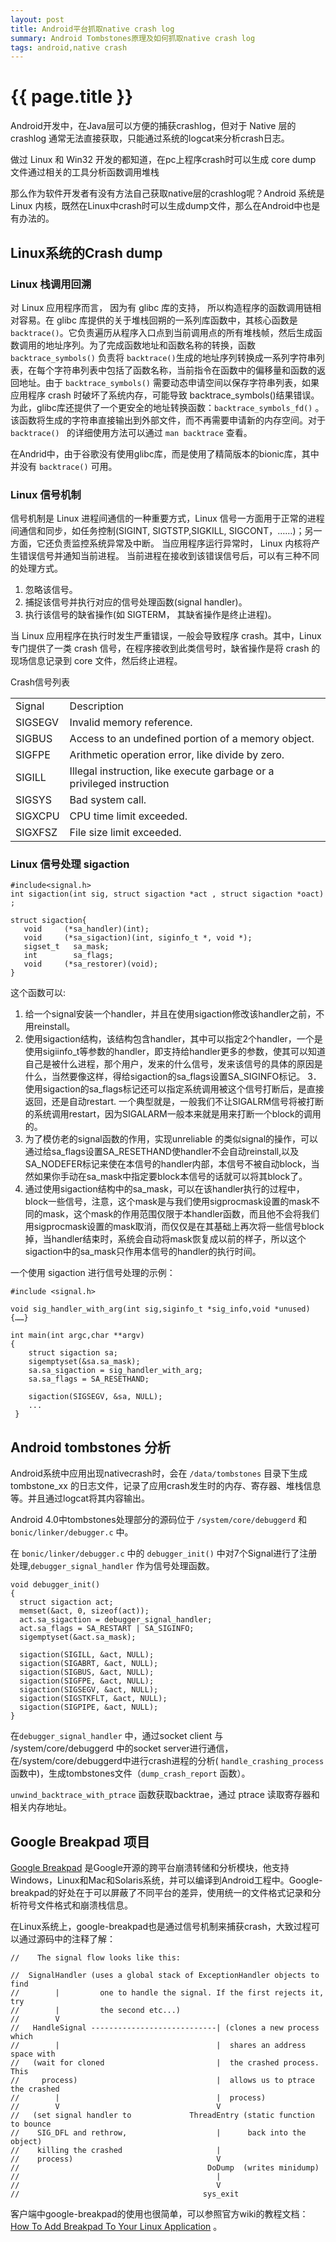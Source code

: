 ```yaml
---
layout: post 
title: Android平台抓取native crash log
summary: Android Tombstones原理及如何抓取native crash log
tags: android,native crash
---
```


{{ page.title }}
================

Android开发中，在Java层可以方便的捕获crashlog，但对于 Native 层的 crashlog 通常无法直接获取，只能通过系统的logcat来分析crash日志。

做过 Linux 和 Win32 开发的都知道，在pc上程序crash时可以生成 core dump 文件通过相关的工具分析函数调用堆栈

那么作为软件开发者有没有方法自己获取native层的crashlog呢？Android 系统是 Linux 内核，既然在Linux中crash时可以生成dump文件，那么在Android中也是有办法的。

## Linux系统的Crash dump ##

### Linux 栈调用回溯 ###

对 Linux 应用程序而言， 因为有 glibc 库的支持， 所以构造程序的函数调用链相对容易。在 glibc 库提供的关于堆栈回朔的一系列库函数中，其核心函数是 ``` backtrace() ```。它负责遍历从程序入口点到当前调用点的所有堆栈帧，然后生成函数调用的地址序列。为了完成函数地址和函数名称的转换，函数 ``` backtrace_symbols() ``` 负责将 ``` backtrace() ```生成的地址序列转换成一系列字符串列表，在每个字符串列表中包括了函数名称，当前指令在函数中的偏移量和函数的返回地址。由于 ``` backtrace_symbols() ``` 需要动态申请空间以保存字符串列表，如果应用程序 crash 时破坏了系统内存，可能导致 backtrace_symbols()结果错误。为此，glibc库还提供了一个更安全的地址转换函数：``` backtrace_symbols_fd() ``` 。该函数将生成的字符串直接输出到外部文件，而不再需要申请新的内存空间。对于 ```backtrace() ``` 的详细使用方法可以通过 ``` man backtrace ``` 查看。

在Andrid中，由于谷歌没有使用glibc库，而是使用了精简版本的bionic库，其中并没有 ``` backtrace() ``` 可用。

### Linux 信号机制 ###

信号机制是 Linux 进程间通信的一种重要方式，Linux 信号一方面用于正常的进程间通信和同步，如任务控制(SIGINT, SIGTSTP,SIGKILL, SIGCONT，……)；另一方面，它还负责监控系统异常及中断。 当应用程序运行异常时， Linux 内核将产生错误信号并通知当前进程。
当前进程在接收到该错误信号后，可以有三种不同的处理方式。 
   1. 忽略该信号。  
   2. 捕捉该信号并执行对应的信号处理函数(signal handler)。  
   3. 执行该信号的缺省操作(如 SIGTERM， 其缺省操作是终止进程)。

当 Linux 应用程序在执行时发生严重错误，一般会导致程序 crash。其中，Linux 专门提供了一类 crash 信号，在程序接收到此类信号时，缺省操作是将 crash 的现场信息记录到 core 文件，然后终止进程。

Crash信号列表

<table class="table table-bordered table-striped table-condensed">
        <tr>
            <td>Signal</td>
            <td>Description</td>
        </tr>
        <tr>
        	<td>SIGSEGV</td>
        	<td> Invalid memory reference. </td>
        </tr>
        <tr>
        	<td>SIGBUS</td>
        	<td> Access to an undefined portion of a memory object. </td>
        </tr>
        <tr>
        	<td>SIGFPE</td>
            <td>Arithmetic operation error, like divide by zero. </td>
        </tr>
		<tr>
			<td>SIGILL </td>
			<td> Illegal instruction, like execute garbage or a privileged instruction </td>
		</tr>
		<tr>
			<td>SIGSYS</td>
			<td> Bad system call.</td>
		</tr> 
		<tr>
			<td>SIGXCPU </td>
			<td> CPU time limit exceeded. </td>
		</tr> 
		<tr>
			<td>SIGXFSZ</td>
			<td>  File size limit exceeded. </td>
		</tr> 
    </table>

### Linux 信号处理 sigaction ###

    #include<signal.h>  
    int sigaction(int sig, struct sigaction *act , struct sigaction *oact) ;  
    
    struct sigaction{  
       void     (*sa_handler)(int);  
       void     (*sa_sigaction)(int, siginfo_t *, void *);  
       sigset_t   sa_mask;  
       int        sa_flags;  
       void     (*sa_restorer)(void);  
    }

这个函数可以:
   1. 给一个signal安装一个handler，并且在使用sigaction修改该handler之前，不用reinstall。
   2. 使用sigaction结构，该结构包含handler，其中可以指定2个handler，一个是使用sigiinfo_t等参数的handler，即支持给handler更多的参数，使其可以知道自己是被什么进程，那个用户，发来的什么信号，发来该信号的具体的原因是什么，当然要像这样，得给sigaction的sa_flags设置SA_SIGINFO标记。
   3．使用sigaction的sa_flags标记还可以指定系统调用被这个信号打断后，是直接返回，还是自动restart. 一个典型就是，一般我们不让SIGALRM信号将被打断的系统调用restart，因为SIGALARM一般本来就是用来打断一个block的调用的。
   4. 为了模仿老的signal函数的作用，实现unreliable 的类似signal的操作，可以通过给sa_flags设置SA_RESETHAND使handler不会自动reinstall,以及SA_NODEFER标记来使在本信号的handler内部，本信号不被自动block，当然如果你手动在sa_mask中指定要block本信号的话就可以将其block了。
   5. 通过使用sigaction结构中的sa_mask，可以在该handler执行的过程中，block一些信号，注意，这个mask是与我们使用sigprocmask设置的mask不同的mask，这个mask的作用范围仅限于本handler函数，而且他不会将我们用sigprocmask设置的mask取消，而仅仅是在其基础上再次将一些信号block掉，当handler结束时，系统会自动将mask恢复成以前的样子，所以这个sigaction中的sa_mask只作用本信号的handler的执行时间。

一个使用 sigaction 进行信号处理的示例：

    #include <signal.h>
     
    void sig_handler_with_arg(int sig,siginfo_t *sig_info,void *unused){……}
    
    int main(int argc,char **argv)
    {
        struct sigaction sa;  
        sigemptyset(&sa.sa_mask);
        sa.sa_sigaction = sig_handler_with_arg;
        sa.sa_flags = SA_RESETHAND;
  
 		sigaction(SIGSEGV, &sa, NULL);
 		...
     }

## Android tombstones 分析 ##

Android系统中应用出现nativecrash时，会在 ``` /data/tombstones ``` 目录下生成 tombstone_xx 的日志文件，记录了应用crash发生时的内存、寄存器、堆栈信息等。并且通过logcat将其内容输出。

Android 4.0中tombstones处理部分的源码位于 ``` /system/core/debuggerd ``` 和 ``` bonic/linker/debugger.c ``` 中。 

在 ``` bonic/linker/debugger.c ``` 中的 ``` debugger_init() ``` 中对7个Signal进行了注册处理,``` debugger_signal_handler ``` 作为信号处理函数。

    void debugger_init()
    {
      struct sigaction act;
      memset(&act, 0, sizeof(act));
      act.sa_sigaction = debugger_signal_handler;
      act.sa_flags = SA_RESTART | SA_SIGINFO;
      sigemptyset(&act.sa_mask);

      sigaction(SIGILL, &act, NULL);
      sigaction(SIGABRT, &act, NULL);
      sigaction(SIGBUS, &act, NULL);
      sigaction(SIGFPE, &act, NULL);
      sigaction(SIGSEGV, &act, NULL);
      sigaction(SIGSTKFLT, &act, NULL);
      sigaction(SIGPIPE, &act, NULL);
    }

在``` debugger_signal_handler ``` 中，通过socket client 与 /system/core/debuggerd 中的socket server进行通信，在/system/core/debuggerd中进行crash进程的分析( ``` handle_crashing_process ``` 函数中)，生成tombstones文件（``` dump_crash_report ``` 函数）。

``` unwind_backtrace_with_ptrace ``` 函数获取backtrae，通过 ptrace 读取寄存器和相关内存地址。

## Google Breakpad 项目 ##

[Google Breakpad][1] 是Google开源的跨平台崩溃转储和分析模块，他支持Windows，Linux和Mac和Solaris系统，并可以编译到Android工程中。Google-breakpad的好处在于可以屏蔽了不同平台的差异，使用统一的文件格式记录和分析符号文件格式和崩溃栈信息。

在Linux系统上，google-breakpad也是通过信号机制来捕获crash，大致过程可以通过源码中的注释了解：

    //    The signal flow looks like this:
    
    //  SignalHandler (uses a global stack of ExceptionHandler objects to find
    //        |         one to handle the signal. If the first rejects it, try
    //        |         the second etc...)
    //        V
    //   HandleSignal ----------------------------| (clones a new process which
    //        |                                   |  shares an address space with
    //   (wait for cloned                         |  the crashed process. This
    //     process)                               |  allows us to ptrace the crashed
    //        |                                   |  process)
    //        V                                   V
    //   (set signal handler to             ThreadEntry (static function to bounce
    //    SIG_DFL and rethrow,                    |      back into the object)
    //    killing the crashed                     |
    //    process)                                V
    //                                          DoDump  (writes minidump)
    //                                            |
    //                                            V
    //                                         sys_exit

客户端中google-breakpad的使用也很简单，可以参照官方wiki的教程文档：[How To Add Breakpad To Your Linux Application][2] 。


 [1]: http://code.google.com/p/google-breakpad
 [2]: http://code.google.com/p/google-breakpad/wiki/LinuxStarterGuide



